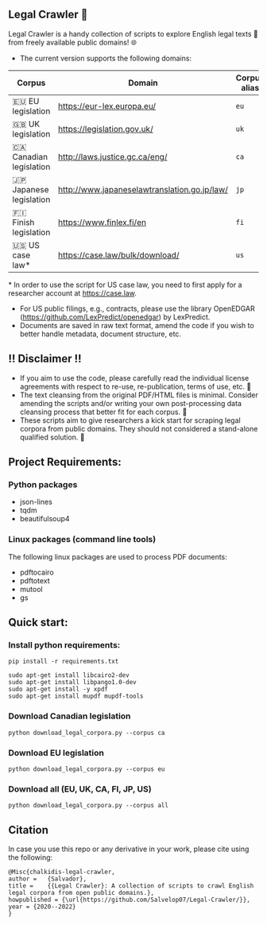 ## Legal Crawler :octopus:

Legal Crawler is a handy collection of scripts to explore English legal texts 📜 from freely available public domains! 🌐

- The current version supports the following domains:

| Corpus                        | Domain                                       | Corpus alias |
| ----------------------------- | -------------------------------------------- | ------------ |
| :eu: EU legislation           | https://eur-lex.europa.eu/                   | `eu`         |
| :uk: UK legislation           | https://legislation.gov.uk/                  | `uk`         |
| :canada: Canadian legislation | http://laws.justice.gc.ca/eng/               | `ca`         |
| :jp: Japanese legislation     | http://www.japaneselawtranslation.go.jp/law/ | `jp`         |
| :finland: Finish legislation  | https://www.finlex.fi/en                     | `fi`         |
| :us: US case law\*            | https://case.law/bulk/download/              | `us`         |

\* In order to use the script for US case law, you need to first apply for a researcher account at https://case.law.

- For US public filings, e.g., contracts, please use the library OpenEDGAR (https://github.com/LexPredict/openedgar) by LexPredict.
- Documents are saved in raw text format, amend the code if you wish to better handle metadata, document structure, etc.

## :bangbang: Disclaimer :bangbang:

- If you aim to use the code, please carefully read the individual license agreements with respect to re-use, re-publication, terms of use, etc. :memo:
- The text cleansing from the original PDF/HTML files is minimal. Consider amending the scripts and/or writing your own post-processing data cleansing process that better fit for each corpus. :construction:
- These scripts aim to give researchers a kick start for scraping legal corpora from public domains. They should not considered a stand-alone qualified solution. :construction:

## Project Requirements:

### Python packages

- json-lines
- tqdm
- beautifulsoup4

### Linux packages (command line tools)

The following linux packages are used to process PDF documents:

- pdftocairo
- pdftotext
- mutool
- gs

## Quick start:

### Install python requirements:

```
pip install -r requirements.txt

sudo apt-get install libcairo2-dev
sudo apt-get install libpango1.0-dev
sudo apt-get install -y xpdf
sudo apt-get install mupdf mupdf-tools
```

### Download Canadian legislation

```
python download_legal_corpora.py --corpus ca
```

### Download EU legislation

```
python download_legal_corpora.py --corpus eu

```

### Download all (EU, UK, CA, FI, JP, US)

```
python download_legal_corpora.py --corpus all

```

## Citation

In case you use this repo or any derivative in your work, please cite using the following:

```
@Misc{chalkidis-legal-crawler,
author =   {Salvador},
title =    {{Legal Crawler}: A collection of scripts to crawl English legal corpora from open public domains.},
howpublished = {\url{https://github.com/Salvelop07/Legal-Crawler/}},
year = {2020--2022}
}
```
